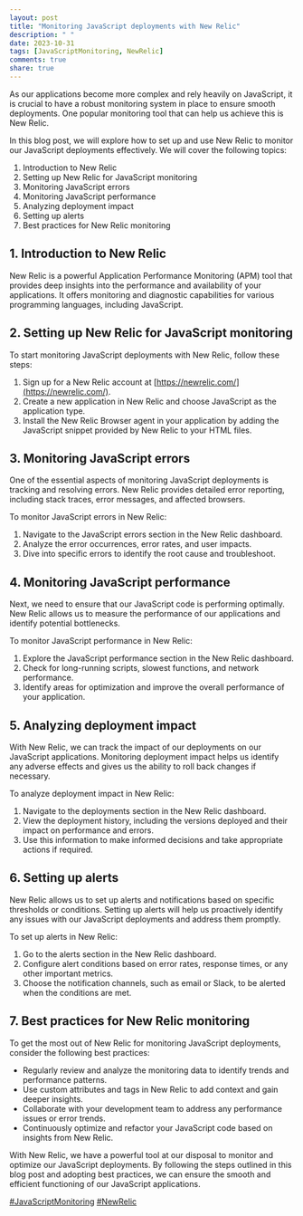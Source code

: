 ```yaml
---
layout: post
title: "Monitoring JavaScript deployments with New Relic"
description: " "
date: 2023-10-31
tags: [JavaScriptMonitoring, NewRelic]
comments: true
share: true
---
```


As our applications become more complex and rely heavily on JavaScript, it is crucial to have a robust monitoring system in place to ensure smooth deployments. One popular monitoring tool that can help us achieve this is New Relic.

In this blog post, we will explore how to set up and use New Relic to monitor our JavaScript deployments effectively. We will cover the following topics:

1. Introduction to New Relic
2. Setting up New Relic for JavaScript monitoring
3. Monitoring JavaScript errors
4. Monitoring JavaScript performance
5. Analyzing deployment impact
6. Setting up alerts
7. Best practices for New Relic monitoring

## 1. Introduction to New Relic

New Relic is a powerful Application Performance Monitoring (APM) tool that provides deep insights into the performance and availability of your applications. It offers monitoring and diagnostic capabilities for various programming languages, including JavaScript.

## 2. Setting up New Relic for JavaScript monitoring

To start monitoring JavaScript deployments with New Relic, follow these steps:

1. Sign up for a New Relic account at [https://newrelic.com/](https://newrelic.com/).
2. Create a new application in New Relic and choose JavaScript as the application type.
3. Install the New Relic Browser agent in your application by adding the JavaScript snippet provided by New Relic to your HTML files.

## 3. Monitoring JavaScript errors

One of the essential aspects of monitoring JavaScript deployments is tracking and resolving errors. New Relic provides detailed error reporting, including stack traces, error messages, and affected browsers.

To monitor JavaScript errors in New Relic:

1. Navigate to the JavaScript errors section in the New Relic dashboard.
2. Analyze the error occurrences, error rates, and user impacts.
3. Dive into specific errors to identify the root cause and troubleshoot.

## 4. Monitoring JavaScript performance

Next, we need to ensure that our JavaScript code is performing optimally. New Relic allows us to measure the performance of our applications and identify potential bottlenecks.

To monitor JavaScript performance in New Relic:

1. Explore the JavaScript performance section in the New Relic dashboard.
2. Check for long-running scripts, slowest functions, and network performance.
3. Identify areas for optimization and improve the overall performance of your application.

## 5. Analyzing deployment impact

With New Relic, we can track the impact of our deployments on our JavaScript applications. Monitoring deployment impact helps us identify any adverse effects and gives us the ability to roll back changes if necessary.

To analyze deployment impact in New Relic:

1. Navigate to the deployments section in the New Relic dashboard.
2. View the deployment history, including the versions deployed and their impact on performance and errors.
3. Use this information to make informed decisions and take appropriate actions if required.

## 6. Setting up alerts

New Relic allows us to set up alerts and notifications based on specific thresholds or conditions. Setting up alerts will help us proactively identify any issues with our JavaScript deployments and address them promptly.

To set up alerts in New Relic:

1. Go to the alerts section in the New Relic dashboard.
2. Configure alert conditions based on error rates, response times, or any other important metrics.
3. Choose the notification channels, such as email or Slack, to be alerted when the conditions are met.

## 7. Best practices for New Relic monitoring

To get the most out of New Relic for monitoring JavaScript deployments, consider the following best practices:

- Regularly review and analyze the monitoring data to identify trends and performance patterns.
- Use custom attributes and tags in New Relic to add context and gain deeper insights.
- Collaborate with your development team to address any performance issues or error trends.
- Continuously optimize and refactor your JavaScript code based on insights from New Relic.

With New Relic, we have a powerful tool at our disposal to monitor and optimize our JavaScript deployments. By following the steps outlined in this blog post and adopting best practices, we can ensure the smooth and efficient functioning of our JavaScript applications.

[#JavaScriptMonitoring](https://www.newrelic.com/solutions/language-monitoring/javascript-monitoring) [#NewRelic](https://newrelic.com/)